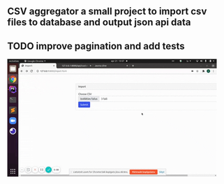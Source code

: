 ## CSV aggregator a small project to import csv files to database and output json api data
## TODO improve pagination and add tests

![](gif.gif)
